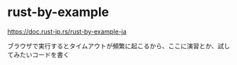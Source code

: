 # rust-by-example

<https://doc.rust-jp.rs/rust-by-example-ja>

ブラウザで実行するとタイムアウトが頻繁に起こるから、ここに演習とか、試してみたいコードを書く
